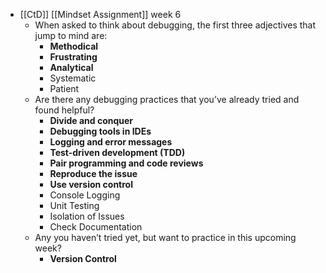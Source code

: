 - [[CtD]] [[Mindset Assignment]] week 6
	- When asked to think about debugging, the first three adjectives that jump to mind are:
		- **Methodical**
		- **Frustrating**
		- **Analytical**
		- Systematic
		- Patient
	- Are there any debugging practices that you’ve already tried and found helpful?
		- **Divide and conquer**
		- **Debugging tools in IDEs**
		- **Logging and error messages**
		- **Test-driven development (TDD)**
		- **Pair programming and code reviews**
		- **Reproduce the issue**
		- **Use version control**
		- Console Logging
		- Unit Testing
		- Isolation of Issues
		- Check Documentation
	- Any you haven’t tried yet, but want to practice in this upcoming week?
		- **Version Control**
